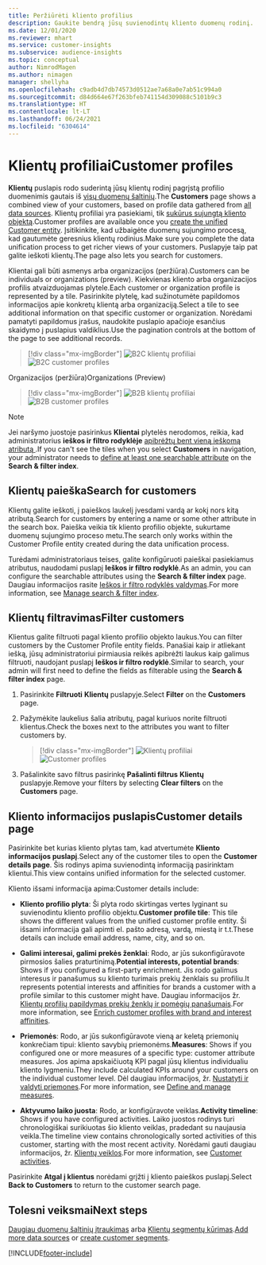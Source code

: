 ```yaml
---
title: Peržiūrėti kliento profilius
description: Gaukite bendrą jūsų suvienodintų kliento duomenų rodinį.
ms.date: 12/01/2020
ms.reviewer: mhart
ms.service: customer-insights
ms.subservice: audience-insights
ms.topic: conceptual
author: NimrodMagen
ms.author: nimagen
manager: shellyha
ms.openlocfilehash: c9adb4d7db74573d0512ae7a68a0e7ab51c994a0
ms.sourcegitcommit: d84d664e67f263bfeb741154d309088c5101b9c3
ms.translationtype: HT
ms.contentlocale: lt-LT
ms.lasthandoff: 06/24/2021
ms.locfileid: "6304614"
---
```

# <a name="customer-profiles"></a><span data-ttu-id="daaf7-103">Klientų profiliai</span><span class="sxs-lookup"><span data-stu-id="daaf7-103">Customer profiles</span></span>

<span data-ttu-id="daaf7-104">**Klientų** puslapis rodo suderintą jūsų klientų rodinį pagrįstą profilio duomenimis gautais iš [visų duomenų šaltinių](data-sources.md).</span><span class="sxs-lookup"><span data-stu-id="daaf7-104">The **Customers** page shows a combined view of your customers, based on profile data gathered from [all data sources](data-sources.md).</span></span> <span data-ttu-id="daaf7-105">Klientų profiliai yra pasiekiami, tik [sukūrus sujungtą kliento objektą](data-unification.md).</span><span class="sxs-lookup"><span data-stu-id="daaf7-105">Customer profiles are available once you [create the unified Customer entity](data-unification.md).</span></span> <span data-ttu-id="daaf7-106">Įsitikinkite, kad užbaigėte duomenų sujungimo procesą, kad gautumėte geresnius klientų rodinius.</span><span class="sxs-lookup"><span data-stu-id="daaf7-106">Make sure you complete the data unification process to get richer views of your customers.</span></span> <span data-ttu-id="daaf7-107">Puslapyje taip pat galite ieškoti klientų.</span><span class="sxs-lookup"><span data-stu-id="daaf7-107">The page also lets you search for customers.</span></span>

<span data-ttu-id="daaf7-108">Klientai gali būti asmenys arba organizacijos (peržiūra).</span><span class="sxs-lookup"><span data-stu-id="daaf7-108">Customers can be individuals or organizations (preview).</span></span> <span data-ttu-id="daaf7-109">Kiekvienas kliento arba organizacijos profilis atvaizduojamas plytele.</span><span class="sxs-lookup"><span data-stu-id="daaf7-109">Each customer or organization profile is represented by a tile.</span></span> <span data-ttu-id="daaf7-110">Pasirinkite plytelę, kad sužinotumėte papildomos informacijos apie konkretų klientą arba organizaciją.</span><span class="sxs-lookup"><span data-stu-id="daaf7-110">Select a tile to see additional information on that specific customer or organization.</span></span> <span data-ttu-id="daaf7-111">Norėdami pamatyti papildomus įrašus, naudokite puslapio apačioje esančius skaidymo į puslapius valdiklius.</span><span class="sxs-lookup"><span data-stu-id="daaf7-111">Use the pagination controls at the bottom of the page to see additional records.</span></span>

> [!div class="mx-imgBorder"] 
> <span data-ttu-id="daaf7-112">![B2C klientų profiliai](media/profiles-customers.png "B2C klientų profiliai")</span><span class="sxs-lookup"><span data-stu-id="daaf7-112">![B2C customer profiles](media/profiles-customers.png "B2C customer profiles")</span></span>

<span data-ttu-id="daaf7-113">Organizacijos (peržiūra)</span><span class="sxs-lookup"><span data-stu-id="daaf7-113">Organizations (Preview)</span></span>
> [!div class="mx-imgBorder"] 
> <span data-ttu-id="daaf7-114">![B2B klientų profiliai](media/profile-customers-b2b.png "B2B klientų profiliai")</span><span class="sxs-lookup"><span data-stu-id="daaf7-114">![B2B customer profiles](media/profile-customers-b2b.png "B2B customer profiles")</span></span>

> [!NOTE]
> <span data-ttu-id="daaf7-115">Jei naršymo juostoje pasirinkus **Klientai** plytelės nerodomos, reikia, kad administratorius **ieškos ir filtro rodyklėje** [apibrėžtų bent vieną ieškomą atributą ](search-filter-index.md).</span><span class="sxs-lookup"><span data-stu-id="daaf7-115">If you can't see the tiles when you select **Customers** in navigation, your administrator needs to [define at least one searchable attribute](search-filter-index.md) on the **Search & filter index**.</span></span>

## <a name="search-for-customers"></a><span data-ttu-id="daaf7-116">Klientų paieška</span><span class="sxs-lookup"><span data-stu-id="daaf7-116">Search for customers</span></span>

<span data-ttu-id="daaf7-117">Klientų galite ieškoti, į paieškos laukelį įvesdami vardą ar kokį nors kitą atributą.</span><span class="sxs-lookup"><span data-stu-id="daaf7-117">Search for customers by entering a name or some other attribute in the search box.</span></span> <span data-ttu-id="daaf7-118">Paieška veikia tik kliento profilio objekte, sukurtame duomenų sujungimo proceso metu.</span><span class="sxs-lookup"><span data-stu-id="daaf7-118">The search only works within the Customer Profile entity created during the data unification process.</span></span>

<span data-ttu-id="daaf7-119">Turėdami administratoriaus teises, galite konfigūruoti paieškai pasiekiamus atributus, naudodami puslapį **Ieškos ir filtro rodyklė**.</span><span class="sxs-lookup"><span data-stu-id="daaf7-119">As an admin, you can configure the searchable attributes using the **Search & filter index** page.</span></span> <span data-ttu-id="daaf7-120">Daugiau informacijos rasite [Ieškos ir filtro rodyklės valdymas](search-filter-index.md).</span><span class="sxs-lookup"><span data-stu-id="daaf7-120">For more information, see [Manage search & filter index](search-filter-index.md).</span></span>

## <a name="filter-customers"></a><span data-ttu-id="daaf7-121">Klientų filtravimas</span><span class="sxs-lookup"><span data-stu-id="daaf7-121">Filter customers</span></span>

<span data-ttu-id="daaf7-122">Klientus galite filtruoti pagal kliento profilio objekto laukus.</span><span class="sxs-lookup"><span data-stu-id="daaf7-122">You can filter customers by the Customer Profile entity fields.</span></span> <span data-ttu-id="daaf7-123">Panašiai kaip ir atliekant iešką, jūsų administratoriui pirmiausia reikės apibrėžti laukus kaip galimus filtruoti, naudojant puslapį **Ieškos ir filtro rodyklė**.</span><span class="sxs-lookup"><span data-stu-id="daaf7-123">Similar to search, your admin will first need to define the fields as filterable using the **Search & filter index** page.</span></span>

1. <span data-ttu-id="daaf7-124">Pasirinkite **Filtruoti**  **Klientų** puslapyje.</span><span class="sxs-lookup"><span data-stu-id="daaf7-124">Select **Filter** on the **Customers** page.</span></span>

2. <span data-ttu-id="daaf7-125">Pažymėkite laukelius šalia atributų, pagal kuriuos norite filtruoti klientus.</span><span class="sxs-lookup"><span data-stu-id="daaf7-125">Check the boxes next to the attributes you want to filter customers by.</span></span>

   > [!div class="mx-imgBorder"] 
   > <span data-ttu-id="daaf7-126">![Klientų profiliai](media/profiles-customers3.png "Klientų profiliai")</span><span class="sxs-lookup"><span data-stu-id="daaf7-126">![Customer profiles](media/profiles-customers3.png "Customer profiles")</span></span>

3. <span data-ttu-id="daaf7-127">Pašalinkite savo filtrus pasirinkę **Pašalinti filtrus** **Klientų** puslapyje.</span><span class="sxs-lookup"><span data-stu-id="daaf7-127">Remove your filters by selecting **Clear filters** on the **Customers** page.</span></span>

##  <a name="customer-details-page"></a><span data-ttu-id="daaf7-128">Kliento informacijos puslapis</span><span class="sxs-lookup"><span data-stu-id="daaf7-128">Customer details page</span></span>

<span data-ttu-id="daaf7-129">Pasirinkite bet kurias kliento plytas tam, kad atvertumėte **Kliento informacijos puslapį**.</span><span class="sxs-lookup"><span data-stu-id="daaf7-129">Select any of the customer tiles to open the **Customer details page**.</span></span> <span data-ttu-id="daaf7-130">Šis rodinys apima suvienodintą informaciją pasirinktam klientui.</span><span class="sxs-lookup"><span data-stu-id="daaf7-130">This view contains unified information for the selected customer.</span></span>

<span data-ttu-id="daaf7-131">Kliento išsami informacija apima:</span><span class="sxs-lookup"><span data-stu-id="daaf7-131">Customer details include:</span></span>

-   <span data-ttu-id="daaf7-132">**Kliento profilio plyta**: Ši plyta rodo skirtingas vertes lyginant su suvienodintu kliento profilio objektu.</span><span class="sxs-lookup"><span data-stu-id="daaf7-132">**Customer profile tile**: This tile shows the different values from the unified customer profile entity.</span></span> <span data-ttu-id="daaf7-133">Ši išsami informacija gali apimti el. pašto adresą, vardą, miestą ir t.t.</span><span class="sxs-lookup"><span data-stu-id="daaf7-133">These details can include email address, name, city, and so on.</span></span> 

-   <span data-ttu-id="daaf7-134">**Galimi interesai, galimi prekės ženklai**: Rodo, ar jūs sukonfigūravote pirmosios šalies praturtinimą.</span><span class="sxs-lookup"><span data-stu-id="daaf7-134">**Potential interests, potential brands**: Shows if you configured a first-party enrichment.</span></span> <span data-ttu-id="daaf7-135">Jis rodo galimus interesus ir panašumus su kliento turimais prekių ženklais su profiliu.</span><span class="sxs-lookup"><span data-stu-id="daaf7-135">It represents potential interests and affinities for brands a customer with a profile similar to this customer might have.</span></span> <span data-ttu-id="daaf7-136">Daugiau informacijos žr. [Klientų profilių papildymas prekių ženklų ir pomėgių panašumais](enrichment-microsoft.md).</span><span class="sxs-lookup"><span data-stu-id="daaf7-136">For more information, see [Enrich customer profiles with brand and interest affinities](enrichment-microsoft.md).</span></span>

-   <span data-ttu-id="daaf7-137">**Priemonės**: Rodo, ar jūs sukonfigūravote vieną ar keletą priemonių konkrečiam tipui: kliento savybių priemonėms.</span><span class="sxs-lookup"><span data-stu-id="daaf7-137">**Measures**: Shows if you configured one or more measures of a specific type: customer attribute measures.</span></span> <span data-ttu-id="daaf7-138">Jos apima apskaičiuotą KPI pagal jūsų klientus individualiu kliento lygmeniu.</span><span class="sxs-lookup"><span data-stu-id="daaf7-138">They include calculated KPIs around your customers on the individual customer level.</span></span> <span data-ttu-id="daaf7-139">Dėl daugiau informacijos, žr. [Nustatyti ir valdyti priemones](measures.md).</span><span class="sxs-lookup"><span data-stu-id="daaf7-139">For more information, see [Define and manage measures](measures.md).</span></span>

-   <span data-ttu-id="daaf7-140">**Aktyvumo laiko juosta**: Rodo, ar konfigūravote veiklas.</span><span class="sxs-lookup"><span data-stu-id="daaf7-140">**Activity timeline**: Shows if you have configured activities.</span></span> <span data-ttu-id="daaf7-141">Laiko juostos rodinys turi chronologiškai surikiuotas šio kliento veiklas, pradedant su naujausia veikla.</span><span class="sxs-lookup"><span data-stu-id="daaf7-141">The timeline view contains chronologically sorted activities of this customer, starting with the most recent activity.</span></span> <span data-ttu-id="daaf7-142">Norėdami gauti daugiau informacijos, žr. [Klientų veiklos](activities.md).</span><span class="sxs-lookup"><span data-stu-id="daaf7-142">For more information, see [Customer activities](activities.md).</span></span>

<span data-ttu-id="daaf7-143">Pasirinkite **Atgal į klientus** norėdami grįžti į kliento paieškos puslapį.</span><span class="sxs-lookup"><span data-stu-id="daaf7-143">Select **Back to Customers** to return to the customer search page.</span></span>

## <a name="next-steps"></a><span data-ttu-id="daaf7-144">Tolesni veiksmai</span><span class="sxs-lookup"><span data-stu-id="daaf7-144">Next steps</span></span>

<span data-ttu-id="daaf7-145">[Daugiau duomenų šaltinių įtraukimas](data-sources.md) arba [Klientų segmentų kūrimas](segments.md).</span><span class="sxs-lookup"><span data-stu-id="daaf7-145">[Add more data sources](data-sources.md) or [create customer segments](segments.md).</span></span>


[!INCLUDE[footer-include](../includes/footer-banner.md)]
